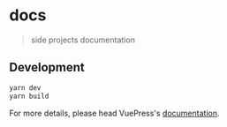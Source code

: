 # docs

> side projects documentation

## Development

```bash
yarn dev
yarn build
```

For more details, please head VuePress's [documentation](https://v1.vuepress.vuejs.org/).


